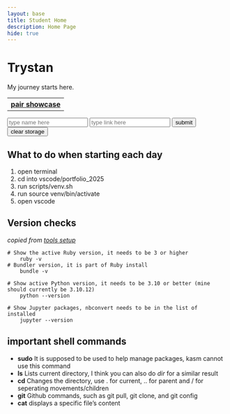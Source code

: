 ```yaml
---
layout: base
title: Student Home 
description: Home Page
hide: true
---
```

# Trystan
My journey starts here.

<table>
<tbody><tr id="linkTablePlaceInto">
    <th>
        <a href="/CSA1/pair/showcase">pair showcase</a>
    </th>
</tr>
</tbody></table>
<div>
    <input type="text" placeholder="type name here" id="linkTableInputField">
    <input type="text" placeholder="type link here" id="linkTableInputField2">
    <button id="linkTableSubmitButton">submit</button>
    <button id="clearStorage">clear storage</button>
</div>
<script>
var linkTablePlaceInto = document.getElementById("linkTablePlaceInto");
var linkTableInputField = document.getElementById("linkTableInputField");
var linkTableInputField2 = document.getElementById("linkTableInputField2");
var linkTableSubmitButton = document.getElementById("linkTableSubmitButton");
var clearStorageButton = document.getElementById("clearStorage");
var links = localStorage.getItem("links");
var links1 = localStorage.getItem("links");
if(!links){links=[""]; localStorage.setItem("links","")};
if(typeof links != "object"){
    links = links.split(",");
    for(let i = 0; i< links.length; i++){
        console.log(links[i].toString())
        links[i] = links[i].split("~");
        if(links[i][0] == ""){continue;}
        var newLink = document.createElement("a");
        newLink.href = links[i][1];
        newLink.innerText = links[i][0];
        var tableHeader = document.createElement("th");
        tableHeader.append(newLink);
        linkTablePlaceInto.append(tableHeader);
    };
}
linkTableSubmitButton.addEventListener("click",()=>{
    var name = linkTableInputField.value;
    var link = linkTableInputField2.value;
    var newLink = document.createElement("a");
    if (!(name.includes(",")||name.includes("~"))){
    newLink.href = link;
    newLink.innerText = name;
    var tableHeader = document.createElement("th");
    tableHeader.append(newLink);
    linkTablePlaceInto.append(tableHeader);
    links1 = links1 + ","+name+"~"+link;
    localStorage.setItem("links",links1);
    }
});
clearStorage.addEventListener("click",()=>{
    localStorage.removeItem("links");
    window.location.reload();
});
</script>

## What to do when starting each day
1. open terminal
2. cd into vscode/portfolio_2025
3. run scripts/venv.sh
4. run source venv/bin/activate
5. open vscode

## Version checks
*copied from [tools setup](https://nighthawkcoders.github.io/portfolio_2025/devops/tools/setup)*

```
# Show the active Ruby version, it needs to be 3 or higher
    ruby -v
# Bundler version, it is part of Ruby install
    bundle -v

# Show active Python version, it needs to be 3.10 or better (mine should currently be 3.10.12)
    python --version

# Show Jupyter packages, nbconvert needs to be in the list of installed
    jupyter --version
```

## important shell commands
* **sudo** It is supposed to be used to help manage packages, kasm cannot use this command
* **ls**  Lists current directory, I think you can also do *dir* for a similar result
* **cd** Changes the directory, use . for current, .. for parent and / for seperating movements/children
* **git**  Github commands, such as git pull, git clone, and git config
* **cat**  displays a specific file’s content
